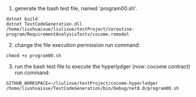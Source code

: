 
1. generate the bash test file, named 'program00.sh'.
```
dotnet build
dotnet TestCodeGeneration.dll /home/liushuaixue/liulixue/testProject/coroutine-program/RequirementAnalysisTests/cocome.remodel
```


2. change the file execution permission
run command:
```
chmod +x program00.sh
```


3. run the bash test file to execute the hyperlydger (now: cocome contract)
run command:
```
GITHUB_WORKSPACE=~/liulixue/testProject/cocome-hyperledger /home/liushuaixue/TestCodeGeneration/bin/Debug/net8.0/program00.sh
```

